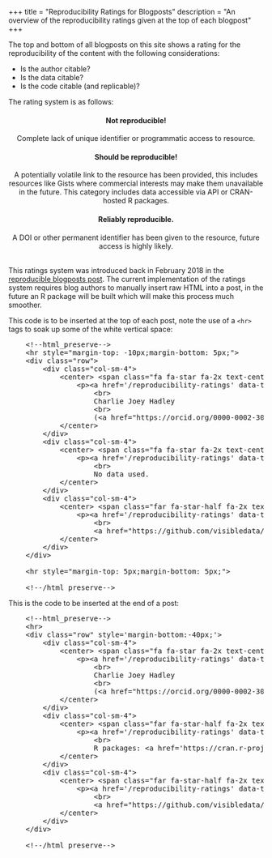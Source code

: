 +++
title = "Reproducibility Ratings for Blogposts"
description = "An overview of the reproducibility ratings given at the top of each blogpost"
+++

The top and bottom of all blogposts on this site shows a rating for the reproducibility of the content with the following considerations:

- Is the author citable?
- Is the data citable?
- Is the code citable (and replicable)?

The rating system is as follows:

<!--html_preserve-->

<div class="row">
    <div class="col-sm-4">
        <center> <span class="far fa-star fa-2x text-center" style="color:Tomato"></span>
            <p>
            <h4>Not reproducible!</h3>
            Complete lack of unique identifier or programmatic access to resource.
        </center>
    </div>
    <div class="col-sm-4">
        <center> <span class="fa fa-star-half fa-2x text-center" style="color:Tomato"></span>
            <p>
            <h4>Should be reproducible!</h3>
            A potentially volatile link to the resource has been provided, this includes resources like Gists where commercial interests may make them unavailable in the future. This category includes data accessible via API or CRAN-hosted R packages.
        </center>
    </div>
        <div class="col-sm-4">
        <center> <span class="fa fa-star fa-2x text-center" style="color:Tomato"></span>
            <p>
            <h4>Reliably reproducible.</h3>
            A DOI or other permanent identifier has been given to the resource, future access is highly likely.
        </center>
    </div>
</div>

<!--/html_preserve-->

<br>

This ratings system was introduced back in February 2018 in the [reproducible blogposts post](/blog/2018/02/07/2018-xx-xx_reproducible-blogposts). The current implementation of the ratings system requires blog authors to manually insert raw HTML into a post, in the future an R package will be built which will make this process much smoother.

This code is to be inserted at the top of each post, note the use of a `<hr>` tags to soak up some of the white vertical space:

<pre>
    &lt;!--html_preserve--&gt;
    &lt;hr style="margin-top: -10px;margin-bottom: 5px;"&gt;
    &lt;div class="row"&gt;
        &lt;div class="col-sm-4"&gt;
            &lt;center&gt; &lt;span class="fa fa-star fa-2x text-center" style="color:Tomato"&gt;&lt;/span&gt;
                &lt;p&gt;&lt;a href='/reproducibility-ratings' data-toggle="tooltip" data-placement="right" title="" data-original-title="Click for info" style='font-weight:bold;color:black;text-decoration:underline;' target='_blank'&gt;Citable Author&lt;i class="fa fa-question-circle "&gt;&lt;/i&gt;&lt;/a&gt;
                    &lt;br&gt;
                    Charlie Joey Hadley
                    &lt;br&gt;
                    (&lt;a href="https://orcid.org/0000-0002-3039-6849" target="orcid.widget" rel="noopener noreferrer" style="vertical-align:top;"  target='_blank'&gt;&lt;img src="/img/orcid_16x16.png" style="width:1em;margin-right:.2em;" alt="ORCID iD icon"&gt;orcid.org/0000-0002-3039-6849&lt;/a&gt;)
            &lt;/center&gt;
        &lt;/div&gt;
        &lt;div class="col-sm-4"&gt;
            &lt;center&gt; &lt;span class="fa fa-star fa-2x text-center" style="color:Tomato"&gt;&lt;/span&gt;
                &lt;p&gt;&lt;a href='/reproducibility-ratings' data-toggle="tooltip" data-placement="right" title="" data-original-title="Click for info" style='font-weight:bold;color:black;text-decoration:underline;' target='_blank'&gt;Citable Data&lt;i class="fa fa-question-circle "&gt;&lt;/i&gt;&lt;/a&gt;
                    &lt;br&gt;
                    No data used.
            &lt;/center&gt;
        &lt;/div&gt;
        &lt;div class="col-sm-4"&gt;
            &lt;center&gt; &lt;span class="far fa-star-half fa-2x text-center" style="color:Tomato"&gt;&lt;/span&gt;
                &lt;p&gt;&lt;a href='/reproducibility-ratings' data-toggle="tooltip" data-placement="right" title="" data-original-title="Click for info" style='font-weight:bold;color:black;text-decoration:underline;' target='_blank'&gt;Citable Code&lt;i class="fa fa-question-circle "&gt;&lt;/i&gt;&lt;/a&gt;
                    &lt;br&gt;
                    &lt;a href="https://github.com/visibledata/visibledata.github.io/blob/master/content/blog/blogpost-title.Rmd" target="orcid.widget" rel="noopener noreferrer" style="vertical-align:top;"  target='_blank'&gt;&lt;img src="/img/GitHub-Mark-32px.png" style="width:1em;margin-right:.5em;" alt="GitHub icon"&gt;.Rmd on GitHub&lt;/a&gt;
            &lt;/center&gt;
        &lt;/div&gt;
    &lt;/div&gt;
    
    &lt;hr style="margin-top: 5px;margin-bottom: 5px;"&gt;
    
    &lt;!--/html_preserve--&gt;
</pre>

This is the code to be inserted at the end of a post:

<pre>
    &lt;!--html_preserve--&gt;
    &lt;hr&gt;
    &lt;div class="row" style='margin-bottom:-40px;'&gt;
        &lt;div class="col-sm-4"&gt;
            &lt;center&gt; &lt;span class="fa fa-star fa-2x text-center" style="color:Tomato"&gt;&lt;/span&gt;
                &lt;p&gt;&lt;a href='/reproducibility-ratings' data-toggle="tooltip" data-placement="right" title="" data-original-title="Click for info" style='font-weight:bold;color:black;text-decoration:underline;' target='_blank'&gt;Citable Author&lt;i class="fa fa-question-circle "&gt;&lt;/i&gt;&lt;/a&gt;
                    &lt;br&gt;
                    Charlie Joey Hadley
                    &lt;br&gt;
                    (&lt;a href="https://orcid.org/0000-0002-3039-6849" target="orcid.widget" rel="noopener noreferrer" style="vertical-align:top;"  target='_blank'&gt;&lt;img src="/img/orcid_16x16.png" style="width:1em;margin-right:.2em;" alt="ORCID iD icon"&gt;orcid.org/0000-0002-3039-6849&lt;/a&gt;)
            &lt;/center&gt;
        &lt;/div&gt;
        &lt;div class="col-sm-4"&gt;
            &lt;center&gt; &lt;span class="far fa-star-half fa-2x text-center" style="color:Tomato"&gt;&lt;/span&gt;
                &lt;p&gt;&lt;a href='/reproducibility-ratings' data-toggle="tooltip" data-placement="right" title="" data-original-title="Click for info" style='font-weight:bold;color:black;text-decoration:underline;' target='_blank'&gt;Citable Data&lt;i class="fa fa-question-circle "&gt;&lt;/i&gt;&lt;/a&gt;
                    &lt;br&gt;
                    R packages: &lt;a href='https://cran.r-project.org/web/packages/WDI/' target='_blank'&gt;WDI&lt;/a&gt;
            &lt;/center&gt;
        &lt;/div&gt;
        &lt;div class="col-sm-4"&gt;
            &lt;center&gt; &lt;span class="far fa-star-half fa-2x text-center" style="color:Tomato"&gt;&lt;/span&gt;
                &lt;p&gt;&lt;a href='/reproducibility-ratings' data-toggle="tooltip" data-placement="right" title="" data-original-title="Click for info" style='font-weight:bold;color:black;text-decoration:underline;' target='_blank'&gt;Citable Code&lt;i class="fa fa-question-circle "&gt;&lt;/i&gt;&lt;/a&gt;
                    &lt;br&gt;
                    &lt;a href="https://github.com/visibledata/visibledata.github.io/blob/master/content/blog/blogpost-title.Rmd" target="orcid.widget" rel="noopener noreferrer" style="vertical-align:top;"  target='_blank'&gt;&lt;img src="/img/GitHub-Mark-32px.png" style="width:1em;margin-right:.5em;" alt="GitHub icon"&gt;.Rmd on GitHub&lt;/a&gt;
            &lt;/center&gt;
        &lt;/div&gt;
    &lt;/div&gt;
    
    &lt;!--/html_preserve--&gt;
</pre>
